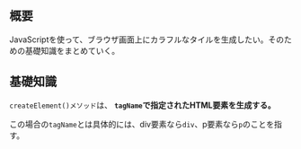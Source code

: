 ## 概要

JavaScriptを使って、ブラウザ画面上にカラフルなタイルを生成したい。そのための基礎知識をまとめていく。

## 基礎知識

`createElement()メソッド`は、 **`tagName`で指定されたHTML要素を生成する。**

この場合の`tagName`とは具体的には、div要素なら`div`、p要素なら`p`のことを指す。



